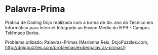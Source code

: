 # Palavra-Prima
Prática de Coding Dojo realizada com a turma de 4o. ano do Técnico em Informática para Internet Integrado ao Ensino Médio do IFPR - Campus Telêmaco Borba.

Problema utlizado: Palavras-Primas (Marianna Reis, DojoPuzzles.com, 
http://dojopuzzles.com/problemas/exibe/palavras-primas/)

